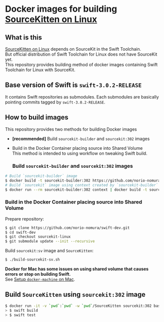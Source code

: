 # Docker images for building [SourceKitten on Linux](https://github.com/jpsim/SourceKitten/)

## What is this
[SourceKitten on Linux](https://github.com/jpsim/SourceKitten/) depends on SourceKit in the Swift Toolchain.  
But official distribution of Swift Toolchain for Linux does not have SourceKit yet.   
This repository provides building method of docker images containing Swift Toolchain for Linux with SourceKit.  

## Base version of Swift is `swift-3.0.2-RELEASE`
It contains Swift repositories as submodules. Each submodules are basically pointing commits tagged by `swift-3.0.2-RELEASE`.

## How to build images
This repository provides two methods for building Docker images

- **[recommended]** Build `sourcekit-builder` and `sourcekit:302` images
- Build in the Docker Container placing source into Shared Volume  
  This method is intended to using workflow on tweaking Swift build.

  ### Build `sourcekit-builder` and `sourcekit:302` images
```sh
# Build `sourcekit-builder` image
$ docker build -t sourcekit-builder:302 https://github.com/norio-nomura/docker-sourcekit-builder.git
# Build `sourcekit` image using context created by `sourcekit-builder`
$ docker run --rm sourcekit-builder:302 context | docker build -t sourcekit:302 -
```

### Build in the Docker Container placing source into Shared Volume

Prepare repository:
```sh
$ git clone https://github.com/norio-nomura/swift-dev.git
$ cd swift-dev
$ git checkout sourcekit-linux
$ git submodule update --init --recursive
```

Build `sourcekit:sv` image and `SourceKitten`:
```sh
$ ./build-sourcekit-sv.sh
```

**Docker for Mac has some issues on using shared volume that causes errors or stop on building Swift.**  
See [Setup `docker-machine` on Mac](docker-machine-on-mac.md).

## Build `SourceKitten` using `sourcekit:302` image
```sh
$ docker run -it -v `pwd`:`pwd` -w `pwd`/SourceKitten sourcekit:302 bash
> $ swift build
> $ swift test
```
